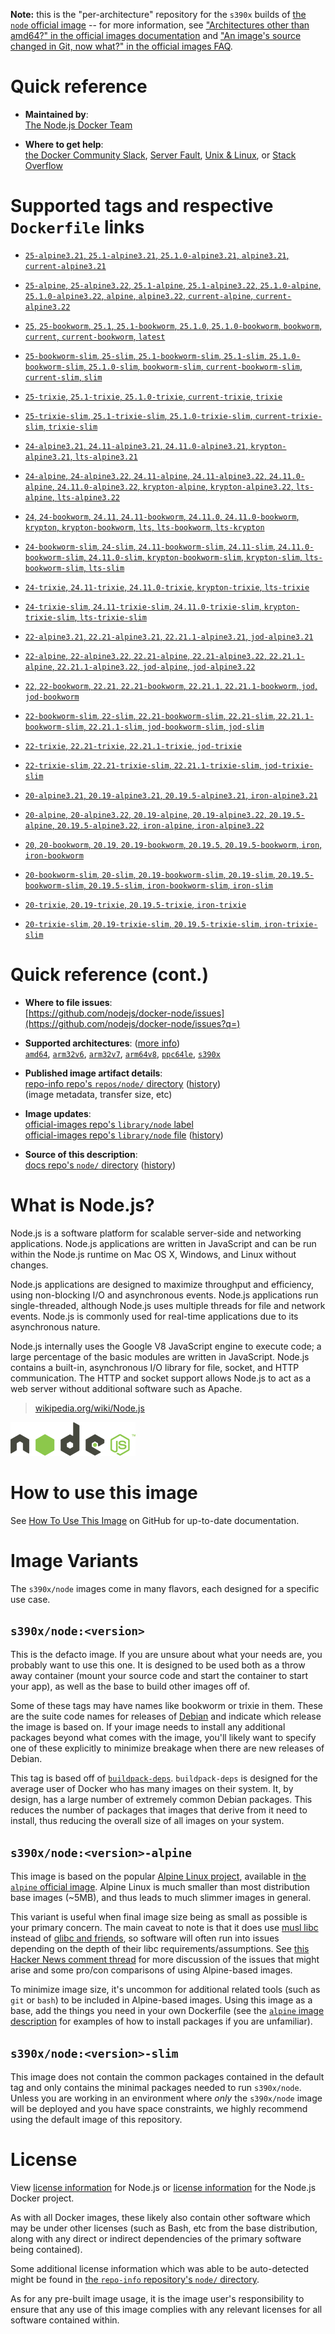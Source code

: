 <!--

********************************************************************************

WARNING:

    DO NOT EDIT "node/README.md"

    IT IS AUTO-GENERATED

    (from the other files in "node/" combined with a set of templates)

********************************************************************************

-->

**Note:** this is the "per-architecture" repository for the `s390x` builds of [the `node` official image](https://hub.docker.com/_/node) -- for more information, see ["Architectures other than amd64?" in the official images documentation](https://github.com/docker-library/official-images#architectures-other-than-amd64) and ["An image's source changed in Git, now what?" in the official images FAQ](https://github.com/docker-library/faq#an-images-source-changed-in-git-now-what).

# Quick reference

-	**Maintained by**:  
	[The Node.js Docker Team](https://github.com/nodejs/docker-node)

-	**Where to get help**:  
	[the Docker Community Slack](https://dockr.ly/comm-slack), [Server Fault](https://serverfault.com/help/on-topic), [Unix & Linux](https://unix.stackexchange.com/help/on-topic), or [Stack Overflow](https://stackoverflow.com/help/on-topic)

# Supported tags and respective `Dockerfile` links

-	[`25-alpine3.21`, `25.1-alpine3.21`, `25.1.0-alpine3.21`, `alpine3.21`, `current-alpine3.21`](https://github.com/nodejs/docker-node/blob/bf78d7603fbea92cd3652edb3b2edadd6f5a3fe8/25/alpine3.21/Dockerfile)

-	[`25-alpine`, `25-alpine3.22`, `25.1-alpine`, `25.1-alpine3.22`, `25.1.0-alpine`, `25.1.0-alpine3.22`, `alpine`, `alpine3.22`, `current-alpine`, `current-alpine3.22`](https://github.com/nodejs/docker-node/blob/bf78d7603fbea92cd3652edb3b2edadd6f5a3fe8/25/alpine3.22/Dockerfile)

-	[`25`, `25-bookworm`, `25.1`, `25.1-bookworm`, `25.1.0`, `25.1.0-bookworm`, `bookworm`, `current`, `current-bookworm`, `latest`](https://github.com/nodejs/docker-node/blob/bf78d7603fbea92cd3652edb3b2edadd6f5a3fe8/25/bookworm/Dockerfile)

-	[`25-bookworm-slim`, `25-slim`, `25.1-bookworm-slim`, `25.1-slim`, `25.1.0-bookworm-slim`, `25.1.0-slim`, `bookworm-slim`, `current-bookworm-slim`, `current-slim`, `slim`](https://github.com/nodejs/docker-node/blob/bf78d7603fbea92cd3652edb3b2edadd6f5a3fe8/25/bookworm-slim/Dockerfile)

-	[`25-trixie`, `25.1-trixie`, `25.1.0-trixie`, `current-trixie`, `trixie`](https://github.com/nodejs/docker-node/blob/bf78d7603fbea92cd3652edb3b2edadd6f5a3fe8/25/trixie/Dockerfile)

-	[`25-trixie-slim`, `25.1-trixie-slim`, `25.1.0-trixie-slim`, `current-trixie-slim`, `trixie-slim`](https://github.com/nodejs/docker-node/blob/bf78d7603fbea92cd3652edb3b2edadd6f5a3fe8/25/trixie-slim/Dockerfile)

-	[`24-alpine3.21`, `24.11-alpine3.21`, `24.11.0-alpine3.21`, `krypton-alpine3.21`, `lts-alpine3.21`](https://github.com/nodejs/docker-node/blob/27dd50d60e181b3da84a17d9c5037dcfeb94b781/24/alpine3.21/Dockerfile)

-	[`24-alpine`, `24-alpine3.22`, `24.11-alpine`, `24.11-alpine3.22`, `24.11.0-alpine`, `24.11.0-alpine3.22`, `krypton-alpine`, `krypton-alpine3.22`, `lts-alpine`, `lts-alpine3.22`](https://github.com/nodejs/docker-node/blob/27dd50d60e181b3da84a17d9c5037dcfeb94b781/24/alpine3.22/Dockerfile)

-	[`24`, `24-bookworm`, `24.11`, `24.11-bookworm`, `24.11.0`, `24.11.0-bookworm`, `krypton`, `krypton-bookworm`, `lts`, `lts-bookworm`, `lts-krypton`](https://github.com/nodejs/docker-node/blob/27dd50d60e181b3da84a17d9c5037dcfeb94b781/24/bookworm/Dockerfile)

-	[`24-bookworm-slim`, `24-slim`, `24.11-bookworm-slim`, `24.11-slim`, `24.11.0-bookworm-slim`, `24.11.0-slim`, `krypton-bookworm-slim`, `krypton-slim`, `lts-bookworm-slim`, `lts-slim`](https://github.com/nodejs/docker-node/blob/27dd50d60e181b3da84a17d9c5037dcfeb94b781/24/bookworm-slim/Dockerfile)

-	[`24-trixie`, `24.11-trixie`, `24.11.0-trixie`, `krypton-trixie`, `lts-trixie`](https://github.com/nodejs/docker-node/blob/27dd50d60e181b3da84a17d9c5037dcfeb94b781/24/trixie/Dockerfile)

-	[`24-trixie-slim`, `24.11-trixie-slim`, `24.11.0-trixie-slim`, `krypton-trixie-slim`, `lts-trixie-slim`](https://github.com/nodejs/docker-node/blob/27dd50d60e181b3da84a17d9c5037dcfeb94b781/24/trixie-slim/Dockerfile)

-	[`22-alpine3.21`, `22.21-alpine3.21`, `22.21.1-alpine3.21`, `jod-alpine3.21`](https://github.com/nodejs/docker-node/blob/bf78d7603fbea92cd3652edb3b2edadd6f5a3fe8/22/alpine3.21/Dockerfile)

-	[`22-alpine`, `22-alpine3.22`, `22.21-alpine`, `22.21-alpine3.22`, `22.21.1-alpine`, `22.21.1-alpine3.22`, `jod-alpine`, `jod-alpine3.22`](https://github.com/nodejs/docker-node/blob/bf78d7603fbea92cd3652edb3b2edadd6f5a3fe8/22/alpine3.22/Dockerfile)

-	[`22`, `22-bookworm`, `22.21`, `22.21-bookworm`, `22.21.1`, `22.21.1-bookworm`, `jod`, `jod-bookworm`](https://github.com/nodejs/docker-node/blob/bf78d7603fbea92cd3652edb3b2edadd6f5a3fe8/22/bookworm/Dockerfile)

-	[`22-bookworm-slim`, `22-slim`, `22.21-bookworm-slim`, `22.21-slim`, `22.21.1-bookworm-slim`, `22.21.1-slim`, `jod-bookworm-slim`, `jod-slim`](https://github.com/nodejs/docker-node/blob/bf78d7603fbea92cd3652edb3b2edadd6f5a3fe8/22/bookworm-slim/Dockerfile)

-	[`22-trixie`, `22.21-trixie`, `22.21.1-trixie`, `jod-trixie`](https://github.com/nodejs/docker-node/blob/bf78d7603fbea92cd3652edb3b2edadd6f5a3fe8/22/trixie/Dockerfile)

-	[`22-trixie-slim`, `22.21-trixie-slim`, `22.21.1-trixie-slim`, `jod-trixie-slim`](https://github.com/nodejs/docker-node/blob/bf78d7603fbea92cd3652edb3b2edadd6f5a3fe8/22/trixie-slim/Dockerfile)

-	[`20-alpine3.21`, `20.19-alpine3.21`, `20.19.5-alpine3.21`, `iron-alpine3.21`](https://github.com/nodejs/docker-node/blob/3e2f6d57af464dc2ecd21b0a295d294ec4f52640/20/alpine3.21/Dockerfile)

-	[`20-alpine`, `20-alpine3.22`, `20.19-alpine`, `20.19-alpine3.22`, `20.19.5-alpine`, `20.19.5-alpine3.22`, `iron-alpine`, `iron-alpine3.22`](https://github.com/nodejs/docker-node/blob/3e2f6d57af464dc2ecd21b0a295d294ec4f52640/20/alpine3.22/Dockerfile)

-	[`20`, `20-bookworm`, `20.19`, `20.19-bookworm`, `20.19.5`, `20.19.5-bookworm`, `iron`, `iron-bookworm`](https://github.com/nodejs/docker-node/blob/3e2f6d57af464dc2ecd21b0a295d294ec4f52640/20/bookworm/Dockerfile)

-	[`20-bookworm-slim`, `20-slim`, `20.19-bookworm-slim`, `20.19-slim`, `20.19.5-bookworm-slim`, `20.19.5-slim`, `iron-bookworm-slim`, `iron-slim`](https://github.com/nodejs/docker-node/blob/3e2f6d57af464dc2ecd21b0a295d294ec4f52640/20/bookworm-slim/Dockerfile)

-	[`20-trixie`, `20.19-trixie`, `20.19.5-trixie`, `iron-trixie`](https://github.com/nodejs/docker-node/blob/3e2f6d57af464dc2ecd21b0a295d294ec4f52640/20/trixie/Dockerfile)

-	[`20-trixie-slim`, `20.19-trixie-slim`, `20.19.5-trixie-slim`, `iron-trixie-slim`](https://github.com/nodejs/docker-node/blob/3e2f6d57af464dc2ecd21b0a295d294ec4f52640/20/trixie-slim/Dockerfile)

# Quick reference (cont.)

-	**Where to file issues**:  
	[https://github.com/nodejs/docker-node/issues](https://github.com/nodejs/docker-node/issues?q=)

-	**Supported architectures**: ([more info](https://github.com/docker-library/official-images#architectures-other-than-amd64))  
	[`amd64`](https://hub.docker.com/r/amd64/node/), [`arm32v6`](https://hub.docker.com/r/arm32v6/node/), [`arm32v7`](https://hub.docker.com/r/arm32v7/node/), [`arm64v8`](https://hub.docker.com/r/arm64v8/node/), [`ppc64le`](https://hub.docker.com/r/ppc64le/node/), [`s390x`](https://hub.docker.com/r/s390x/node/)

-	**Published image artifact details**:  
	[repo-info repo's `repos/node/` directory](https://github.com/docker-library/repo-info/blob/master/repos/node) ([history](https://github.com/docker-library/repo-info/commits/master/repos/node))  
	(image metadata, transfer size, etc)

-	**Image updates**:  
	[official-images repo's `library/node` label](https://github.com/docker-library/official-images/issues?q=label%3Alibrary%2Fnode)  
	[official-images repo's `library/node` file](https://github.com/docker-library/official-images/blob/master/library/node) ([history](https://github.com/docker-library/official-images/commits/master/library/node))

-	**Source of this description**:  
	[docs repo's `node/` directory](https://github.com/docker-library/docs/tree/master/node) ([history](https://github.com/docker-library/docs/commits/master/node))

# What is Node.js?

Node.js is a software platform for scalable server-side and networking applications. Node.js applications are written in JavaScript and can be run within the Node.js runtime on Mac OS X, Windows, and Linux without changes.

Node.js applications are designed to maximize throughput and efficiency, using non-blocking I/O and asynchronous events. Node.js applications run single-threaded, although Node.js uses multiple threads for file and network events. Node.js is commonly used for real-time applications due to its asynchronous nature.

Node.js internally uses the Google V8 JavaScript engine to execute code; a large percentage of the basic modules are written in JavaScript. Node.js contains a built-in, asynchronous I/O library for file, socket, and HTTP communication. The HTTP and socket support allows Node.js to act as a web server without additional software such as Apache.

> [wikipedia.org/wiki/Node.js](https://en.wikipedia.org/wiki/Node.js)

![logo](https://raw.githubusercontent.com/docker-library/docs/01c12653951b2fe592c1f93a13b4e289ada0e3a1/node/logo.png)

# How to use this image

See [How To Use This Image](https://github.com/nodejs/docker-node/blob/master/README.md#how-to-use-this-image) on GitHub for up-to-date documentation.

# Image Variants

The `s390x/node` images come in many flavors, each designed for a specific use case.

## `s390x/node:<version>`

This is the defacto image. If you are unsure about what your needs are, you probably want to use this one. It is designed to be used both as a throw away container (mount your source code and start the container to start your app), as well as the base to build other images off of.

Some of these tags may have names like bookworm or trixie in them. These are the suite code names for releases of [Debian](https://wiki.debian.org/DebianReleases) and indicate which release the image is based on. If your image needs to install any additional packages beyond what comes with the image, you'll likely want to specify one of these explicitly to minimize breakage when there are new releases of Debian.

This tag is based off of [`buildpack-deps`](https://hub.docker.com/_/buildpack-deps/). `buildpack-deps` is designed for the average user of Docker who has many images on their system. It, by design, has a large number of extremely common Debian packages. This reduces the number of packages that images that derive from it need to install, thus reducing the overall size of all images on your system.

## `s390x/node:<version>-alpine`

This image is based on the popular [Alpine Linux project](https://alpinelinux.org), available in [the `alpine` official image](https://hub.docker.com/_/alpine). Alpine Linux is much smaller than most distribution base images (~5MB), and thus leads to much slimmer images in general.

This variant is useful when final image size being as small as possible is your primary concern. The main caveat to note is that it does use [musl libc](https://musl.libc.org) instead of [glibc and friends](https://www.etalabs.net/compare_libcs.html), so software will often run into issues depending on the depth of their libc requirements/assumptions. See [this Hacker News comment thread](https://news.ycombinator.com/item?id=10782897) for more discussion of the issues that might arise and some pro/con comparisons of using Alpine-based images.

To minimize image size, it's uncommon for additional related tools (such as `git` or `bash`) to be included in Alpine-based images. Using this image as a base, add the things you need in your own Dockerfile (see the [`alpine` image description](https://hub.docker.com/_/alpine/) for examples of how to install packages if you are unfamiliar).

## `s390x/node:<version>-slim`

This image does not contain the common packages contained in the default tag and only contains the minimal packages needed to run `s390x/node`. Unless you are working in an environment where *only* the `s390x/node` image will be deployed and you have space constraints, we highly recommend using the default image of this repository.

# License

View [license information](https://github.com/nodejs/node/blob/master/LICENSE) for Node.js or [license information](https://github.com/nodejs/docker-node/blob/master/LICENSE) for the Node.js Docker project.

As with all Docker images, these likely also contain other software which may be under other licenses (such as Bash, etc from the base distribution, along with any direct or indirect dependencies of the primary software being contained).

Some additional license information which was able to be auto-detected might be found in [the `repo-info` repository's `node/` directory](https://github.com/docker-library/repo-info/tree/master/repos/node).

As for any pre-built image usage, it is the image user's responsibility to ensure that any use of this image complies with any relevant licenses for all software contained within.
